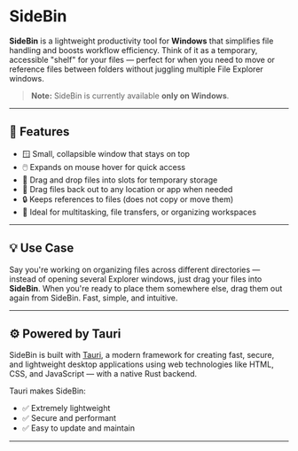# SideBin

**SideBin** is a lightweight productivity tool for **Windows** that simplifies file handling and boosts workflow efficiency. Think of it as a temporary, accessible "shelf" for your files — perfect for when you need to move or reference files between folders without juggling multiple File Explorer windows.

> **Note:** SideBin is currently available **only on Windows**.

---

## 🧰 Features

- 🪟 Small, collapsible window that stays on top
- 🖱️ Expands on mouse hover for quick access
- 📂 Drag and drop files into slots for temporary storage
- 🧲 Drag files back out to any location or app when needed
- 🔒 Keeps references to files (does not copy or move them)
- 🎯 Ideal for multitasking, file transfers, or organizing workspaces

---

## 💡 Use Case

Say you're working on organizing files across different directories — instead of opening several Explorer windows, just drag your files into **SideBin**. When you're ready to place them somewhere else, drag them out again from SideBin. Fast, simple, and intuitive.

---

## ⚙️ Powered by Tauri

SideBin is built with [Tauri](https://tauri.app/), a modern framework for creating fast, secure, and lightweight desktop applications using web technologies like HTML, CSS, and JavaScript — with a native Rust backend.

Tauri makes SideBin:

- ✅ Extremely lightweight
- ✅ Secure and performant
- ✅ Easy to update and maintain

---
